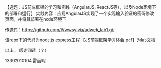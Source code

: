 【选题：JS前端框架的学习和实践（AngularJS, ReactJS等），以及Node环境下的部署和运行】
实践内容：应用AngularJS实现了一个实现输入验证的密码修改页面，并将其部署在node环境下

传送门：https://github.com/Wwwsylvia/adweb_lab1.git

该repo下的代码为node.js express工程
【JS前端框架学习体会.pdf】为lab文档


以上。
感谢阅读（？）




13302010104
雷丽暇
